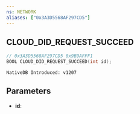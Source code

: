 ```yaml
---
ns: NETWORK
aliases: ["0x3A3D5568AF297CD5"]
---
```

## CLOUD_DID_REQUEST_SUCCEED

```c
// 0x3A3D5568AF297CD5 0x9B9AFFF1
BOOL CLOUD_DID_REQUEST_SUCCEED(int id);
```

```
NativeDB Introduced: v1207
```

## Parameters
* **id**:
